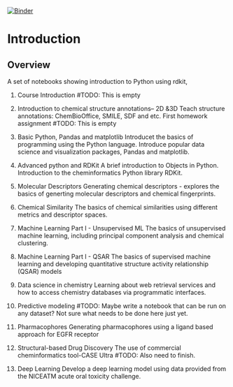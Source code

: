 
[![Binder](https://mybinder.org/badge_logo.svg)](https://mybinder.org/v2/gh/russodanielp/intro_cheminformatics/HEAD)

# Introduction



## Overview

A set of notebooks showing introduction to Python using rdkit, 

1) Course Introduction
#TODO: This is empty

2)  Introduction to chemical structure annotations– 2D &3D
Teach structure annotations: ChemBioOffice, SMILE, SDF and etc. First homework assignment
#TODO: This is empty

3) Basic Python, Pandas and matplotlib
Introducet the basics of programming using the Python language.  Introduce popular data science and visualization packages, Pandas and matplotlib.

5) Advanced python and RDKit 
A brief introduction to Objects in Python.  Introduction to the cheminformatics Python library RDKit.

4) Molecular Descriptors 
Generating chemical descriptors - explores the basics of generting molecular descriptors and chemical fingerprints.

6) Chemical Similarity
The basics of chemical similarities using different metrics and descriptor spaces.

7) Machine Learning Part I - Unsupervised ML
The basics of unsupervised machine learning, including principal component analysis and chemical clustering. 

8) Machine Learning Part I - QSAR
The basics of supervised machine learning and developing quantitative structure activity relationship (QSAR) models

9) Data science in chemistry
Learning about web retrieval services and how to access chemistry databases via programmatic interfaces.

10) Predictive modeling
#TODO: Maybe write a notebook that can be run on any dataset?  Not sure what needs to be done here just yet.  

11) Pharmacophores
Generating pharmacophores using a ligand based approach for EGFR receptor

12) Structural-based Drug Discovery
The use of commercial cheminformatics tool-CASE Ultra
#TODO: Also need to finish.  

13) Deep Learning 
Develop a deep learning model using data provided from the NICEATM acute oral toxicity challenge.